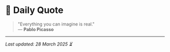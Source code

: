 # 📜 Daily Quote

> "Everything you can imagine is real."  
> — **Pablo Picasso**

---

_Last updated: 28 March 2025 ⏳_
